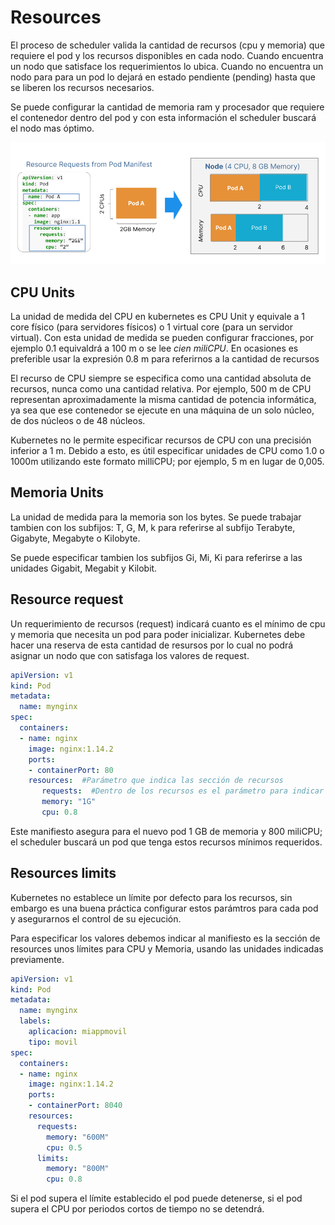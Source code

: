 # Resources

El proceso de scheduler valida la cantidad de recursos (cpu y memoria) que requiere el pod y los recursos disponibles en cada nodo. Cuando encuentra un nodo que satisface los requerimientos lo ubica. Cuando no encuentra un nodo para para un pod lo dejará en estado pendiente (pending) hasta que se liberen los recursos necesarios.

Se puede configurar la cantidad de memoria ram y procesador que requiere el contenedor dentro del pod y con esta información el scheduler buscará el nodo mas óptimo. 

![Resources](../img/resources.png)

## CPU Units

La unidad de medida del CPU en kubernetes es CPU Unit y equivale a 1 core físico (para servidores físicos) o 1 virtual core (para un servidor virtual). Con esta unidad de medida se pueden configurar fracciones, por ejemplo 0.1 equivaldrá a 100 m o se lee *cien miliCPU*. En ocasiones es preferible usar la expresión 0.8 m para referirnos a la cantidad de recursos 

El recurso de CPU siempre se especifica como una cantidad absoluta de recursos, nunca como una cantidad relativa. Por ejemplo, 500 m de CPU representan aproximadamente la misma cantidad de potencia informática, ya sea que ese contenedor se ejecute en una máquina de un solo núcleo, de dos núcleos o de 48 núcleos.

Kubernetes no le permite especificar recursos de CPU con una precisión inferior a 1 m. Debido a esto, es útil especificar unidades de CPU como 1.0 o 1000m utilizando este formato milliCPU; por ejemplo, 5 m en lugar de 0,005.

## Memoria Units

La unidad de medida para la memoria son los bytes. Se puede trabajar tambien con los subfijos: T, G, M, k para referirse al subfijo Terabyte, Gigabyte, Megabyte o Kilobyte.

Se puede especificar tambien los subfijos Gi, Mi, Ki para referirse a las unidades Gigabit, Megabit y Kilobit.

## Resource request

Un requerimiento de recursos (request) indicará cuanto es el mínimo de cpu y memoria que necesita un pod para poder inicializar. Kubernetes debe hacer una reserva de esta cantidad de resursos por lo cual no podrá asignar un nodo que con satisfaga los valores de request.

~~~yaml
apiVersion: v1
kind: Pod
metadata:
  name: mynginx
spec:
  containers:
  - name: nginx
    image: nginx:1.14.2
    ports:
    - containerPort: 80
    resources:  #Parámetro que indica las sección de recursos
       requests:  #Dentro de los recursos es el parámetro para indicar los recursos    requeridos
       memory: "1G"
       cpu: 0.8 
~~~

Este manifiesto asegura para el nuevo pod 1 GB de memoria y 800 miliCPU; el scheduler buscará un pod que tenga estos recursos mínimos requeridos.

## Resources limits

Kubernetes no establece un límite por defecto para los recursos, sin embargo es una buena práctica configurar estos parámtros para cada pod y asegurarnos el control de su ejecución.

Para especificar los valores debemos indicar al manifiesto es la sección de resources unos límites para CPU y Memoria, usando las unidades indicadas previamente.

~~~yaml
apiVersion: v1
kind: Pod
metadata:
  name: mynginx
  labels:
    aplicacion: miappmovil
    tipo: movil
spec:
  containers:
  - name: nginx
    image: nginx:1.14.2
    ports:
    - containerPort: 8040
    resources:
      requests:
        memory: "600M"
        cpu: 0.5
      limits:
        memory: "800M"
        cpu: 0.8 
~~~

Si el pod supera el límite establecido el pod puede detenerse, si el pod supera el CPU por periodos cortos de tiempo no se detendrá.
